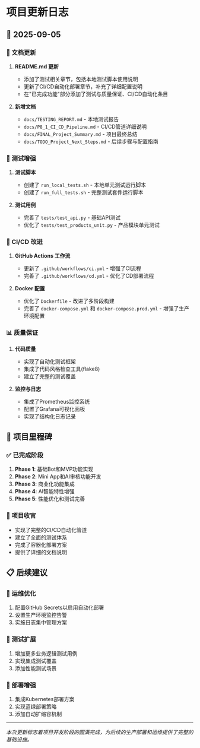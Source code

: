 # 项目更新日志

## 📅 2025-09-05

### 🔄 文档更新

1. **README.md 更新**
   - 添加了测试相关章节，包括本地测试脚本使用说明
   - 更新了CI/CD自动化部署章节，补充了详细配置说明
   - 在"已完成功能"部分添加了测试与质量保证、CI/CD自动化条目

2. **新增文档**
   - `docs/TESTING_REPORT.md` - 本地测试报告
   - `docs/P8_1_CI_CD_Pipeline.md` - CI/CD管道详细说明
   - `docs/FINAL_Project_Summary.md` - 项目最终总结
   - `docs/TODO_Project_Next_Steps.md` - 后续步骤与配置指南

### 🧪 测试增强

1. **测试脚本**
   - 创建了 `run_local_tests.sh` - 本地单元测试运行脚本
   - 创建了 `run_full_tests.sh` - 完整测试套件运行脚本

2. **测试用例**
   - 完善了 `tests/test_api.py` - 基础API测试
   - 优化了 `tests/test_products_unit.py` - 产品模块单元测试

### 🚀 CI/CD 改进

1. **GitHub Actions 工作流**
   - 更新了 `.github/workflows/ci.yml` - 增强了CI流程
   - 完善了 `.github/workflows/cd.yml` - 优化了CD部署流程

2. **Docker 配置**
   - 优化了 `Dockerfile` - 改进了多阶段构建
   - 完善了 `docker-compose.yml` 和 `docker-compose.prod.yml` - 增强了生产环境配置

### 📊 质量保证

1. **代码质量**
   - 实现了自动化测试框架
   - 集成了代码风格检查工具(flake8)
   - 建立了完整的测试覆盖

2. **监控与日志**
   - 集成了Prometheus监控系统
   - 配置了Grafana可视化面板
   - 实现了结构化日志记录

## 🎯 项目里程碑

### ✅ 已完成阶段

1. **Phase 1**: 基础Bot和MVP功能实现
2. **Phase 2**: Mini App和AI审核功能开发
3. **Phase 3**: 商业化功能集成
4. **Phase 4**: AI智能特性增强
5. **Phase 5**: 性能优化和测试完善

### 🏁 项目收官

- 实现了完整的CI/CD自动化管道
- 建立了全面的测试体系
- 完成了容器化部署方案
- 提供了详细的文档说明

## 📋 后续建议

### 🔧 运维优化
1. 配置GitHub Secrets以启用自动化部署
2. 设置生产环境监控告警
3. 实施日志集中管理方案

### 🧪 测试扩展
1. 增加更多业务逻辑测试用例
2. 实现集成测试覆盖
3. 添加性能测试场景

### 🚀 部署增强
1. 集成Kubernetes部署方案
2. 实现蓝绿部署策略
3. 添加自动扩缩容机制

---

*本次更新标志着项目开发阶段的圆满完成，为后续的生产部署和运维提供了完整的基础设施。*